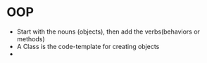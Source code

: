 # OOP

- Start with the nouns (objects), then add the verbs(behaviors or methods)
- A Class is the code-template for creating objects
- 
